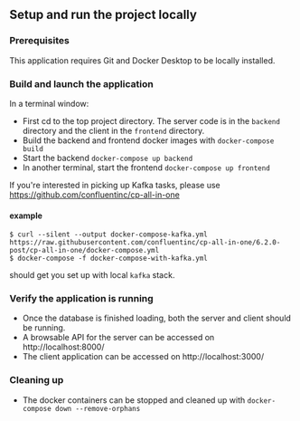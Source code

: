## Setup and run the project locally

### Prerequisites
This application requires Git and Docker Desktop to be locally installed.

### Build and launch the application

In a terminal window:

- First cd to the top project directory. The server code is in the `backend` directory and the client in the `frontend` directory.
- Build the backend and frontend docker images with `docker-compose build`
- Start the backend `docker-compose up backend`
- In another terminal, start the frontend `docker-compose up frontend`

If you're interested in picking up Kafka tasks, please use https://github.com/confluentinc/cp-all-in-one
#### example
```shell
$ curl --silent --output docker-compose-kafka.yml https://raw.githubusercontent.com/confluentinc/cp-all-in-one/6.2.0-post/cp-all-in-one/docker-compose.yml
$ docker-compose -f docker-compose-with-kafka.yml
```
should get you set up with local `kafka` stack. 

### Verify the application is running

- Once the database is finished loading, both the server and client should be running.
- A browsable API for the server can be accessed on http://localhost:8000/
- The client application can be accessed on http://localhost:3000/

### Cleaning up

- The docker containers can be stopped and cleaned up with `docker-compose down --remove-orphans`
